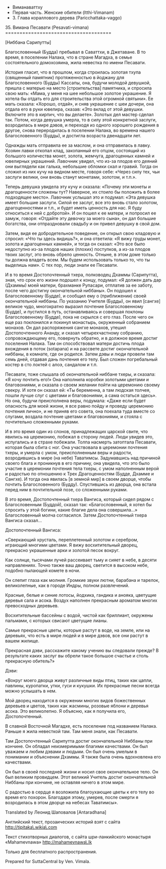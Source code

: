 









* Виманаваттху
* Первая часть\. Женские обители \(Itthi\-Vimanam\)
* 3\. Глава кораллового дерева \(Paricchattaka\-vaggo\)


35\. Вимана Песавати \(Pesavati\-vimana\)
\=\=\=\=\=\=\=\=\=\=\=\=\=\=\=\=\=\=\=\=\=\=\=\=\=\=\=\=\=\=\=\=\=\=\=\=\=



\[Ниббана Сарипутты\]


Благословенный \(Будда\) пребывал в Саваттхи, в Джетаване\. В то время, в поселении Налака, что в стране Магадха, в семье состоятельного домохозяина, жила невестка по имени Песавати\.


История гласит, что в прошлом, когда строилась золотая тхупа \(священный памятник\) протяженностью в йоджану для Благословенного \(Будды\) Кассапы, она, будучи молодой девушкой, пришла с матерью на место \[строительства\] памятника, и спросила свою мать: «Мама, у меня на шее небольшое золотое украшение\. Я хотела бы отдать его для строительства этой огромной святыни»\. Ее мать сказала: «Хорошо, отдай», и сняв украшение с шеи дочери, она отдала его в руки ювелира, сказав: «Это вклад от этой девушки\. Включите это в кирпич, что вы делаете»\. Золотых дел мастер сделал так\. Потом, когда девушка умерла, то в силу этой конкретной заслуги, возродилась в мире дэвов, и переходя из одного хорошего рождения в другое, снова переродилась в поселении Налака, во времена нашего Благословенного \(Будды\), и достигла возраста двенадцати лет\.


Однажды мать отправила ее за маслом, и она отправилась в лавку\. Хозяин лавки откопал клад, закопанный его отцом, состоящий из большого количества монет, золота, жемчуга, драгоценных камней и ювелирных украшений\. Лавочник увидел, что из\-за плодов его деяний они выглядели как галька, небольшие обломки скал и гравий\. Тогда он сложил из них кучу на видном месте, говоря себе: «Через силу тех, чьи заслуги велики, они вновь станут монетами, золотом, и т\.п\.»\.


Теперь девушка увидела эту кучу и сказала: «Почему эти монеты и драгоценности сложены тут? Наверное, их стоило бы положить в более подходящее место»\. Лавочник услышал это и подумал: «Эта девушка имеет большие заслуги\. Силой ее заслуг, все это вновь стало золотом, драгоценностями и т\.п\., и будет иметь ценность для нас\. Я буду относиться к ней с добротой»\. И он пошел к ее матери, и попросил ее замуж, говоря: «Отдайте эту девочку за моего сына», он дал большие богатства, они отпраздновали свадьбу и он привел девушку в свой дом\.


Затем, видя ее добродетельное поведение, он открыл свою кладовую и спросил: «Что ты здесь видишь?», и она ответила: «Я вижу груды монет, золота и драгоценных камней», и тогда он сказал: «Это все было недоступно из\-за плодов наших \(плохих\) поступков, а из\-за плодов твоих заслуг, это вновь обрело ценность\. Отныне, в этом доме только ты должна владеть всем\. Мы будем использовать только то, что ты выделишь нам»\. С тех пор, люди знали ее Песавати\.


И в то время Достопочтенный тхера, полководец Дхаммы \(Сарипутта\), зная, что срок его жизни подошел к концу, подумал: «Я должен дать дар \(Дхаммы\) моей матери, брахманке Рупасари, отплатив за ее заботу, после чего достигну окончательной ниббаны»\. Он подошел к Благословенному \(Будде\), и сообщил ему о \(приближении\) своей окончательной ниббаны\. По указанию Учителя \(Будды\), он явил \[сангхе\] великое чудо, многократно выразил почтение Благословенному \(Будде\), и пустился в путь, останавливаясь и совершая поклоны Благословенному \(Будде\), пока не скрылся с его глаз\. После чего он еще раз поклонился и покинул монастырь, окруженный собранием монахов\. Он дал распоряжения сангхе монахов, утешил Достопочтенного Ананду, и сказал четырехчастному собранию, сопровождающему его, повернуть обратно, и в должное время достиг поселения Налака\. Там он способствовал матери достичь плода вхождения в поток \(sotapana\) и на рассвете достиг окончательной ниббаны, в комнате, где он родился\. Затем дэвы и люди провели там семь дней, отдавая дань почтения его телу\. Был сложен погребальный костер в сто локтей с алоэ, сандалом и т\.п\.


Песавати, тоже слышала об окончательной ниббане тхеры, и сказала: «Я хочу почтить его\!» Она наполнила коробки золотыми цветами и благовониями, и сказала о своем желании пойти на церемонию своему свекру\. И хотя он сказал ей: «Ты беременна, а там людская толчея, пошли лучше слуг с цветами и благовониями, а сама остаться здесь»\. Но она, будучи преисполнена веры, подумала: «Даже если будет опасность для моей жизни, я все равно пойду и проведу церемонию почтения лично», и не приняв его совета, она поехала туда вместе со слугами, воздала почтение цветами и благовониями, и стояла с почтительно сложенными руками\.


И в это время один из слонов, принадлежащих царской свите, что явились на церемонию, побежал в сторону людей\. Люди увидев это, испугались и в страхе побежали\. Толпа насмерть затоптала Песавати, которая была сбита с ног\. Она участвовала в церемонии почтения тхеры, и умерла с умом, преисполненным веры и радости, возродившись в мире \(на небе\) Таватимсы\. Задумавшись над причиной своего блага и проникнув в его причину, она увидела, что это было участие в церемонии почтения тела тхеры, с умом наполненным верой и радостью по отношению к Трех Драгоценностям \(Будде, Дхамме и Сангхе\)\. И тогда она явилась \[в земной мир\] в своем дворце, чтобы почтить Благословенного \(Будду\)\. Спустившись из дворца, она встала перед ним в почтительной позе, со сложенными руками\.


В это время, Достопочтенный тхера Вангиса, который сидел рядом с Благословенным \(Буддой\), сказал так: «Благословенный, я хотел бы спросить у этой богини, какие благие дела она совершила…» Благословенный молча согласился\. Затем Достопочтенный тхера Вангиса сказал…


Достопочтенный Вангиса:


«Сверкающий хрусталь, переплетенный золотом и серебром, играющий многими цветами\. Я вижу восхитительный дворец, прекрасно украшенные арки и золотой песок вокруг\.


Как солнце, тысячами лучей рассеивает тьму и сияет в небе, в десяти направлениях\. Точно также ваш дворец, светится в высоком небе, подобно пылающей комете в ночи\.


Он слепит глаза как молния\. Громкие звуки лютни, барабана и тарелок, великолепные, как в городе Индры, полном развлечений\.


Красные, белые и синие лотосы, йодхика, гандика и анояка, цветущие деревья сала и асока\. Воздух наполнен прекрасным ароматом многих превосходных деревьев\.


Восхитительные бассейны с водой, чистой как бриллиант, окружены пальмами, с которых свисают цветущие лианы\.


Самые прекрасные цветы, которые растут в воде, на земле, или на деревьях, что есть в мире людей и в мире дэвов, все они растут в вашем жилище\.


Прекрасная дэви, расскажите какому учению вы следовали прежде? В результате каких заслуг вы обрели такое большое счастье и столь прекрасную обитель?»


Дэви:


«Вокруг моего дворца живут различные виды птиц, таких как цапли, павлины, куропатки, утки, гуси и кукушки\. Их прекрасные песни всегда можно услышать в нем\.


Мой дворец находится в окружении многих видов божественных деревьев и цветов, таких как жасмины, розовые яблони и деревья асока\. Это великолепно\. Я объясню, как я получила его, Достопочтенный\.


В славной Восточной Магадхе, есть поселение под названием Налака\. Раньше я жила невесткой там\. Там меня знали, как Песавати\.


Там Достопочтенный Сарипутта достиг окончательной Ниббаны при кончине\. Он обладал неизмеримыми благими качествами\. Он был уважаем и любим дэвами и людьми\. Он был очень умелым в понимании и объяснении Дхаммы\. Я также была очень вдохновлена его качествами\.


Он был в своей последней жизни и носил свое окончательное тело\. Он был великим провидцем\. Этот великий Учитель достиг окончательной Ниббаны при кончине, не оставляя ничего в этом мире\.


С радостью в сердце я возложила благоухающие цветы к его телу во время его похорон\. Благодаря этому, умерев, после смерти я возродилась в этом дворце на небесах Таватимсы»\.



Translated by Леонид Шаповалов \[Antaradhana\]


Английский текст, прозаических историй взят с сайта <http://tipitaka\.wikia\.com>


Текст стихотворных диалогов, с сайта шри\-ланкийского монастыря «Mahamevnawa» <http://mahamevnawa\.lk>


Только для бесплатного распространения\.


Prepared for SuttaCentral by Ven\. Vimala\.






